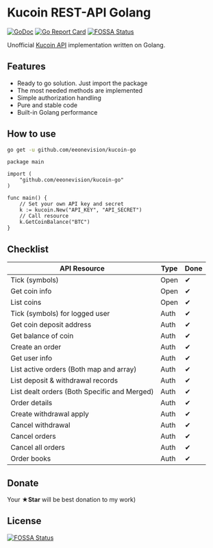 # Kucoin REST-API Golang
[![GoDoc](https://godoc.org/github.com/eeonevision/kucoin-go?status.svg)](https://godoc.org/github.com/eeonevision/kucoin-go) [![Go Report Card](https://goreportcard.com/badge/github.com/eeonevision/kucoin-go)](https://goreportcard.com/report/github.com/eeonevision/kucoin-go)
[![FOSSA Status](https://app.fossa.io/api/projects/git%2Bgithub.com%2Feeonevision%2Fkucoin-go.svg?type=shield)](https://app.fossa.io/projects/git%2Bgithub.com%2Feeonevision%2Fkucoin-go?ref=badge_shield)

Unofficial [Kucoin API](https://kucoinapidocs.docs.apiary.io/) implementation written on Golang.

## Features
- Ready to go solution. Just import the package
- The most needed methods are implemented
- Simple authorization handling
- Pure and stable code
- Built-in Golang performance

## How to use
```bash
go get -u github.com/eeonevision/kucoin-go
```
```golang
package main

import (
	"github.com/eeonevision/kucoin-go"
)

func main() {
	// Set your own API key and secret
	k := kucoin.New("API_KEY", "API_SECRET")
	// Call resource
	k.GetCoinBalance("BTC")
}
```
## Checklist
| API Resource | Type | Done  |
| -------------| ----- | ----- |
| Tick (symbols) | Open | ✔ |
| Get coin info | Open | ✔ |
| List coins | Open | ✔ |
| Tick (symbols) for logged user | Auth | ✔ |
| Get coin deposit address | Auth | ✔ |
| Get balance of coin | Auth | ✔ |
| Create an order | Auth | ✔ |
| Get user info | Auth | ✔ |
| List active orders (Both map and array) | Auth | ✔ |
| List deposit & withdrawal records | Auth | ✔ |
| List dealt orders (Both Specific and Merged) | Auth | ✔ |
| Order details | Auth | ✔ |
| Create withdrawal apply | Auth | ✔ |
| Cancel withdrawal | Auth | ✔ |
| Cancel orders | Auth | ✔ |
| Cancel all orders | Auth | ✔ |
| Order books | Auth | ✔ |

## Donate
Your **★Star** will be best donation to my work)


## License
[![FOSSA Status](https://app.fossa.io/api/projects/git%2Bgithub.com%2Feeonevision%2Fkucoin-go.svg?type=large)](https://app.fossa.io/projects/git%2Bgithub.com%2Feeonevision%2Fkucoin-go?ref=badge_large)